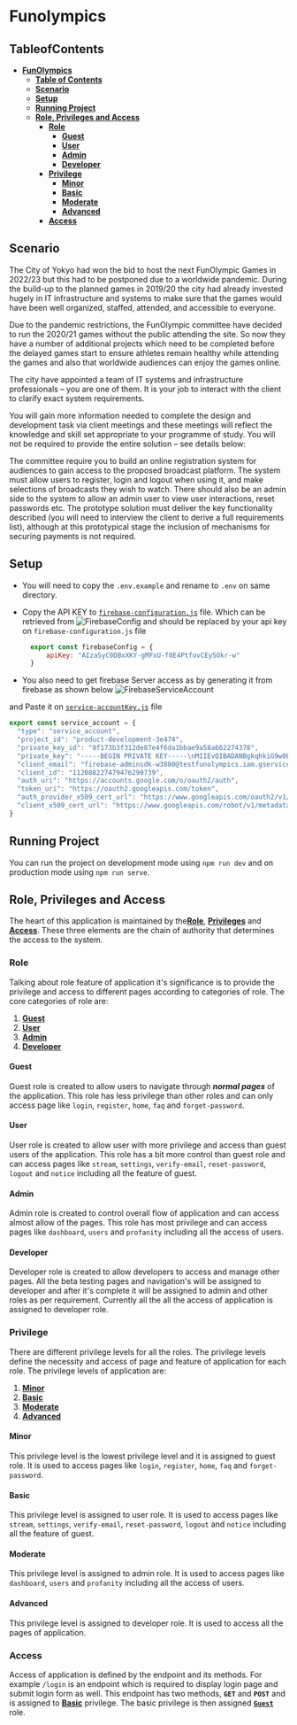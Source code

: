 # **Funolympics**

## **TableofContents**

- [**FunOlympics**](#fun-olympics)
  - [**Table of Contents**](#table-of-contents)
  - [**Scenario**](#scenario)
  - [**Setup**](#setup)
  - [**Running Project**](#running-project)
  - [**Role, Privileges and Access**](#role-privileges-and-access)
    - [**Role**](#role)
      - [**Guest**](#guest)
      - [**User**](#user)
      - [**Admin**](#admin)
      - [**Developer**](#developer)
    - [**Privilege**](#privilege)
      - [**Minor**](#minor)
      - [**Basic**](#basic)
      - [**Moderate**](#moderate)
      - [**Advanced**](#advanced)
    - [**Access**](#access)

## **Scenario**

The City of Yokyo had won the bid to host the next FunOlympic Games in 2022/23 but this had to be postponed due to a worldwide pandemic. During the build-up to the planned games in 2019/20 the city had already invested hugely in IT infrastructure and systems to make sure that the games would have been well organized, staffed, attended, and accessible to everyone.

Due to the pandemic restrictions, the FunOlympic committee have decided to run the 2020/21 games without the public attending the site. So now they have a number of additional projects which need to be completed before the delayed games start to ensure athletes remain healthy while attending the games and also that worldwide audiences can enjoy the games online.

The city have appointed a team of IT systems and infrastructure professionals – you are one of them. It is your job to interact with the client to clarify exact system requirements.

You will gain more information needed to complete the design and development task via client meetings and these meetings will reflect the knowledge and skill set appropriate to your programme of study. You will not be required to provide the entire solution – see details below:

The committee require you to build an online registration system for audiences to gain access to the proposed broadcast platform. The system must allow users to register, login and logout when using it, and make selections of broadcasts they wish to watch. There should also be an admin side to the system to allow an admin user to view user interactions, reset passwords etc. The prototype solution must deliver the key functionality described (you will need to interview the client to derive a full requirements list), although at this prototypical stage the inclusion of mechanisms for securing payments is not required.

## **Setup**

- You will need to copy the `.env.example` and rename to `.env` on same directory.
  
- Copy the API KEY to [`firebase-configuration.js`](./Config/app/firebase-configuration.js) file. Which can be retrieved from
  ![FirebaseConfig](./docs/FirebaseConfig.png)
 and should be replaced by your api key on `firebase-configuration.js` file

  ```js
    export const firebaseConfig = {
        apiKey: "AIzaSyC0DBxXKY-gMFxU-f0E4PtfovCEy5Okr-w"
    }
  ```

- You also need to get firebase Server access as by generating it from firebase as shown below
![FirebaseServiceAccount](./docs/ServiceAccount.png)

and Paste it on [`service-accountKey.js`](./Config/app/service-accountKey.js) file

```js
export const service_account = {
  "type": "service_account",
  "project_id": "product-development-3e474",
  "private_key_id": "8f173b3f312de87e4f6da1bbae9a58a662274378",
  "private_key": "-----BEGIN PRIVATE KEY-----\nMIIEvQIBADANBgkqhkiG9w0BAQEFAASCBKcwggSjAgEAAoIBAQCVEqy8fG8XigoQ\n6rE9UpidOXOo75ZiDeqqp++Hw2bvtQThTFX1LXgKJC6Kk8HgyWQ9esqL5asLJEaJ\nsfTzvmJgqrkNXRA9roLC8JMjkJX+wVjSN+Z6oBTCy+Ya+xV2TFTwq1sCp2qz9s5L\nEy4zw3SWaTKRe66ZjGWeFR+iWjkehduM4afOoJNczTW8DHNDonKIBExxLYIyLcmT\nkCImKQ0jQFO69i+8bKDJCPWVwgHNpZcGEkZEXS8Nr0dViLq9UiC7MRXq4iDtbdkA\nbfT0k9CoFK3goTbGOq58oTTVMrFm8O7Fad78t3pSPOc3Y7d1ZHOdxrmyAIZ/tiqu\nk1cptU0PAgMBAAECggEALobOF+QEbkXcn2wIlnmdfVDNmvfwKTlruQjCF07y5TTL\nyZ+gIm4nDY8+YWz9cXGZ0iBtcB1l9YvEYjyDFcIhhUczi4q0w3Ogh0Q7wDljv0fM\nN4xP6Izm/edSsbAVAj+PsS/iL2FeSb3po//gBzLlQ/6gVEzUcUMjAiRYo7ziH/aw\nF+xiBImJgRfg0IkBMfdZVUUXQG7019hbSmgVpIWGiUfDBEo0FF/lQhJYEnp6ujru\npngGOLulKLdAqcGP8ItkjitHtGdOf63WsSppkhakvhW5cCHylOQqtgLqMKBe9N66\nb/poKyyP7f4b2M4Y4fHLSVgW7XSt0+iwS6B0LMuvTQKBgQDQ7vN2Umc+uttV7N77\nEDqqdBprBNNLyG19NOHIW/KTwDiZNszbmfE5TEQ0oj+nr2rGXdz3suTQg6Pv1Bzn\npDJIQ7L+lmdEvfwwbDcdQVRjjKbCz5lp7nUCgAbYcHz/xQmo/Vv8rmoJ0YV9yLaE\nTkrPQzdIt4qFhrB4Vs1qqvj3zQKBgQC2p5yODS9chaRt0YUx03d1t65TK7tZSk2i\nlh7SSEe4TIEx4gtZZYJy6IOSHSXb+ibN3G7+vzQsWOP08GAR7M8OZUjQWhFnryev\n0Bsy7rmzBci5ibNuEHomyZNLGKoPQiz30CQo78HDpj5zY7njZYthd/+fEQGmLWZW\n5NB7sfuESwKBgDCv/jwMZ9LOaF5VnICU/5bJB3742ORICHus3xB5nMWhfY72njZu\nYTAg/aPmSz8gOZmQNfXi0j9k7cbtfu7b7Hu6ivOYyOfT/fiqvw0qNCgelp2/EtkE\noG+8tduqGvbfS6j9oXn4iu1OzfTJ2P5r4DL8Tt27J6SGBomEcMnynaHhAoGAKeL0\nFutVIh2PoJN8vPlmmrs9odsUgpx0g0Vz2fszX0NEGWFiAuUxbhJ+IaLHjNOn1Gup\nlIfaehUEaaY6EcJBlWaKtSUCesmDC2Fo61wtf61i45F9cU8cBAsT2RPV49vkHgxA\nTpb0014rUiDbfxdJSFfRafPncelVX7XnTYZ6TFMCgYEAiNo0iJhT0jmsQHZKFFUS\nf1xGCMLaJZOkslEgKaeLq/Jxp8r9bIbMQWIP2z57Y+3Z4YmEOrgrBf0QSLg0tVrZ\n/GARxiQIGB6OO6a/8MFp6MW2lW95r0x47D/iMpRUIqenwi1CLeiKYZKh8F3T8Y6V\nnssU1d4AuDdb6lrRhej4PGI=\n-----END PRIVATE KEY-----\n",
  "client_email": "firebase-adminsdk-w3880@testfunolympics.iam.gserviceaccount.com",
  "client_id": "112088227479476290739",
  "auth_uri": "https://accounts.google.com/o/oauth2/auth",
  "token_uri": "https://oauth2.googleapis.com/token",
  "auth_provider_x509_cert_url": "https://www.googleapis.com/oauth2/v1/certs",
  "client_x509_cert_url": "https://www.googleapis.com/robot/v1/metadata/x509/firebase-adminsdk-w3880%40testfunolympics.iam.gserviceaccount.com"
}

```

## **Running Project**

You can run the project on development mode using `npm run dev` and on production mode using `npm run serve`.

## **Role, Privileges and Access**

The heart of this application is maintained by the[**Role**](#role), [**Privileges**](#privilege) and [**Access**](#access). These three elements are the chain of authority that determines the access to the system.

### **Role**

Talking about role feature of application it's significance is to provide the privilege and access to different pages according to categories of role. The core categories of role are:

1. [**Guest**](#guest)
2. [**User**](#user)
3. [**Admin**](#admin)
4. [**Developer**](#developer)

#### **Guest**

Guest role is created to allow users to navigate through **_normal pages_** of the application. This role has less privilege than other roles and can only access page like `login`, `register`, `home`, `faq` and `forget-password`.

#### **User**

User role is created to allow user with more privilege and access than guest users of the application. This role has a bit more control than guest role and can access pages like `stream`, `settings`, `verify-email`, `reset-password`, `logout` and `notice` including all the feature of guest.

#### **Admin**

Admin role is created to control overall flow of application and can access almost allow of the pages. This role has most privilege and can access pages like `dashboard`, `users` and `profanity` including all the access of users.

#### **Developer**

Developer role is created to allow developers to access and manage other pages. All the beta testing pages and navigation's will be assigned to developer and after it's complete it will be assigned to admin and other roles as per requirement. Currently all the all the access of application is assigned to developer role.

### **Privilege**

There are different privilege levels for all the roles. The privilege levels define the necessity and access of page and feature of application for each role. The privilege levels of application are:

1. [**Minor**](#minor)
2. [**Basic**](#basic)
3. [**Moderate**](#moderate)
4. [**Advanced**](#advanced)

#### **Minor**

This privilege level is the lowest privilege level and it is assigned to guest role. It is used to access pages like `login`, `register`, `home`, `faq` and `forget-password`.

#### **Basic**

This privilege level is assigned to user role. It is used to access pages like `stream`, `settings`, `verify-email`, `reset-password`, `logout` and `notice` including all the feature of guest.

#### **Moderate**

This privilege level is assigned to admin role. It is used to access pages like `dashboard`, `users` and `profanity` including all the access of users.

#### **Advanced**

This privilege level is assigned to developer role. It is used to access all the pages of application.

### **Access**

Access of application is defined by the endpoint and its methods. For example `/login` is an endpoint which is required to display login page and submit login form as well. This endpoint has two methods, **`GET`** and **`POST`** and is assigned to [**Basic**](#basic) privilege. The basic privilege is then assigned [**`Guest`**](#guest) role.
